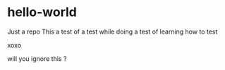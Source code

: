 # hello-world
Just a repo
This a test of a test while doing a test of learning how to test



xoxo


will you ignore this ?
